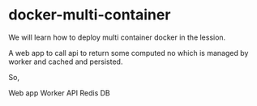 # docker-multi-container

We will learn how to deploy multi container docker in the lession.

A web app to call api to return some computed no which is managed by worker and cached and persisted.

So,

Web app
Worker
API
Redis
DB